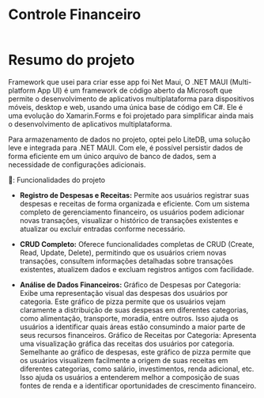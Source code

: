 # Controle Financeiro

<p align="center">
<img loading="lazy" src=""/>
</p>
<h1>Resumo do projeto</h1>
<p>Framework que usei para criar esse app foi Net Maui, O .NET MAUI (Multi-platform App UI) é um framework de código aberto da Microsoft que permite o desenvolvimento de aplicativos multiplataforma para dispositivos móveis, desktop e web, usando uma única base de código em C#. Ele é uma evolução do Xamarin.Forms e foi projetado para simplificar ainda mais o desenvolvimento de aplicativos multiplataforma. </p>

<p>Para armazenamento de dados no projeto, optei pelo LiteDB, uma solução leve e integrada para .NET MAUI. Com ele, é possível persistir dados de forma eficiente em um único arquivo de banco de dados, sem a necessidade de configurações adicionais.</p>
🔨: Funcionalidades do projeto

- **Registro de Despesas e Receitas:** Permite aos usuários registrar suas despesas e receitas de forma organizada e eficiente. Com um sistema completo de gerenciamento financeiro, os usuários podem adicionar novas transações, visualizar o histórico de transações existentes e atualizar ou excluir entradas conforme necessário.

- **CRUD Completo:** Oferece funcionalidades completas de CRUD (Create, Read, Update, Delete), permitindo que os usuários criem novas transações, consultem informações detalhadas sobre transações existentes, atualizem dados e excluam registros antigos com facilidade.

- **Análise de Dados Financeiros:**
Gráfico de Despesas por Categoria: Exibe uma representação visual das despesas dos usuários por categoria. Este gráfico de pizza permite que os usuários vejam claramente a distribuição de suas despesas em diferentes categorias, como alimentação, transporte, moradia, entre outros. Isso ajuda os usuários a identificar quais áreas estão consumindo a maior parte de seus recursos financeiros.
Gráfico de Receitas por Categoria: Apresenta uma visualização gráfica das receitas dos usuários por categoria. Semelhante ao gráfico de despesas, este gráfico de pizza permite que os usuários visualizem facilmente a origem de suas receitas em diferentes categorias, como salário, investimentos, renda adicional, etc. Isso ajuda os usuários a entenderem melhor a composição de suas fontes de renda e a identificar oportunidades de crescimento financeiro.
